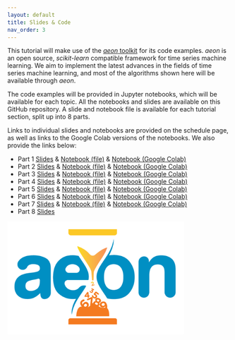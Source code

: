 ```yaml
---
layout: default
title: Slides & Code
nav_order: 3
---
```


This tutorial will make use of the [_aeon_ toolkit](https://www.aeon-toolkit.org/) for its code examples. _aeon_ is an open source, _scikit-learn_ compatible framework for time series machine learning. We aim to implement the latest advances in the fields of time series machine learning, and most of the algorithms shown here will be available through _aeon_.

The code examples will be provided in Jupyter notebooks, which will be available for each topic. All the notebooks and slides are available on this GitHub repository. A slide and notebook file is available for each tutorial section, split up into 8 parts.

Links to individual slides and notebooks are provided on the schedule page, as well as links to the Google Colab versions of the notebooks. We also provide the links below:

- Part 1 [Slides](https://github.com/aeon-toolkit/aeon-tutorials/blob/main/ECML-2024/Slides/part1_introduction.pptx) & [Notebook (file)](https://github.com/aeon-toolkit/aeon-tutorials/blob/main/ECML-2024/Notebooks/part1_introduction.ipynb) & [Notebook (Google Colab)](https://colab.research.google.com/github/aeon-toolkit/aeon-tutorials/blob/main/ECML-2024/Notebooks/part1_introduction.ipynb) 
- Part 2 [Slides](https://github.com/aeon-toolkit/aeon-tutorials/blob/main/ECML-2024/Slides/part2_classification_regression.pptx) & [Notebook (file)](https://github.com/aeon-toolkit/aeon-tutorials/blob/main/ECML-2024/Notebooks/part2_classification_regression.ipynb) & [Notebook (Google Colab)](https://colab.research.google.com/github/aeon-toolkit/aeon-tutorials/blob/main/ECML-2024/Notebooks/part2_classification_regression.ipynb) 
- Part 3 [Slides](https://github.com/aeon-toolkit/aeon-tutorials/blob/main/ECML-2024/Slides/part3_clustering.pptx) & [Notebook (file)](https://github.com/aeon-toolkit/aeon-tutorials/blob/main/ECML-2024/Notebooks/part3_clustering.ipynb) & [Notebook (Google Colab)](https://colab.research.google.com/github/aeon-toolkit/aeon-tutorials/blob/main/ECML-2024/Notebooks/part3_clustering.ipynb)  
- Part 4 [Slides](https://github.com/aeon-toolkit/aeon-tutorials/blob/main/ECML-2024/Slides/part4_similarity_search.pptx) & [Notebook (file)](https://github.com/aeon-toolkit/aeon-tutorials/blob/main/ECML-2024/Notebooks/part4_similarity_search.ipynb) & [Notebook (Google Colab)](https://colab.research.google.com/github/aeon-toolkit/aeon-tutorials/blob/main/ECML-2024/Notebooks/part4_similarity_search.ipynb)   
- Part 5 [Slides](https://github.com/aeon-toolkit/aeon-tutorials/blob/main/ECML-2024/Slides/part5_segmentation.pptx) & [Notebook (file)](https://github.com/aeon-toolkit/aeon-tutorials/blob/main/ECML-2024/Notebooks/part5_segmentation.ipynb) & [Notebook (Google Colab)](https://colab.research.google.com/github/aeon-toolkit/aeon-tutorials/blob/main/ECML-2024/Notebooks/part5_segmentation.ipynb)  
- Part 6 [Slides](https://github.com/aeon-toolkit/aeon-tutorials/blob/main/ECML-2024/Slides/part6_anomaly_detection.pptx) & [Notebook (file)](https://github.com/aeon-toolkit/aeon-tutorials/blob/main/ECML-2024/Notebooks/part6_anomaly_detection.ipynb) & [Notebook (Google Colab)](https://colab.research.google.com/github/aeon-toolkit/aeon-tutorials/blob/main/ECML-2024/Notebooks/part6_anomaly_detection.ipynb) 
- Part 7 [Slides](https://github.com/aeon-toolkit/aeon-tutorials/blob/main/ECML-2024/Slides/part7_deep_learning.pdf) & [Notebook (file)](https://github.com/aeon-toolkit/aeon-tutorials/blob/main/ECML-2024/Notebooks/part7_deep_learning_based.ipynb) & [Notebook (Google Colab)](https://colab.research.google.com/github/aeon-toolkit/aeon-tutorials/blob/main/ECML-2024/Notebooks/part7_deep_learning_based.ipynb)  
- Part 8 [Slides](https://github.com/aeon-toolkit/aeon-tutorials/blob/main/ECML-2024/Slides/part8_conclusion.pptx)

<img src="images/logo/aeon.png" alt="aeon logo" width="400"/>
